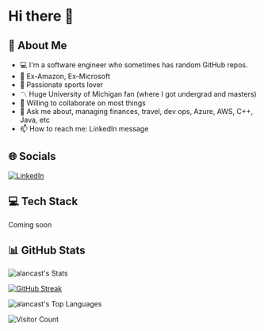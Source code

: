 # Hi there 👋

## 💫 About Me

- 💻 I'm a software engineer who sometimes has random GitHub repos.
- 🏢 Ex-Amazon, Ex-Microsoft
- 🏈 Passionate sports lover
- 〽 Huge University of Michigan fan (where I got undergrad and masters)
- 👯 Willing to collaborate on most things
- 💬 Ask me about, managing finances, travel, dev ops, Azure, AWS, C++, Java, etc
- 📫 How to reach me: LinkedIn message

## 🌐 Socials

[![LinkedIn](https://img.shields.io/badge/LinkedIn-%230077B5.svg?logo=linkedin&logoColor=white)](https://www.linkedin.com/in/alex-lancaster-07b28285/)

## 💻 Tech Stack

Coming soon

## 📊 GitHub Stats

![alancast's Stats](https://github-readme-stats.vercel.app/api?username=alancast&theme=radical&show_icons=true&hide_border=true&count_private=true)

[![GitHub Streak](https://github-readme-streak-stats.herokuapp.com?user=alancast&hide_border=true&theme=radical)](https://git.io/streak-stats)

![alancast's Top Languages](https://github-readme-stats.vercel.app/api/top-langs/?username=alancast&theme=radical&show_icons=true&hide_border=true&layout=compact)

![Visitor Count](https://profile-counter.glitch.me/alancast/count.svg)
